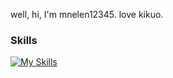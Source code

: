 well, hi, I'm mnelen12345. love kikuo.
### Skills
[![My Skills](https://skillicons.dev/icons?i=css,html,js,py,cs,unity)](https://skillicons.dev)
